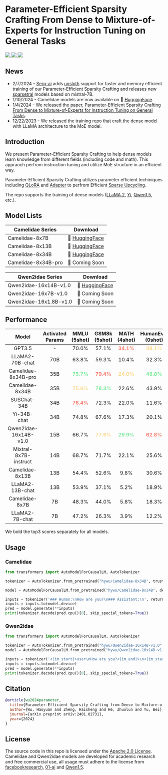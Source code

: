 # Parameter-Efficient Sparsity Crafting From Dense to Mixture-of-Experts for Instruction Tuning on General Tasks

<a href="https://github.com/wuhy68/Parameter-Efficient-MoE/blob/master/LICENSE">
  <img src="https://img.shields.io/badge/Code_License-Apache_2.0-lightblue">
</a>
<a href="https://huggingface.co/hywu">
  <img src="https://img.shields.io/badge/🤗-Huggingface%20Repo-green.svg">
</a>

<img src="./img/Figure1.png">

## News
- 2/7/2024 - [Serp-ai](https://github.com/serp-ai/Parameter-Efficient-MoE) adds [unsloth](https://github.com/serp-ai/unsloth) support for faster and memory efficient training of our Parameter-Efficient Sparsity Crafting and releases new [sparsetral](https://huggingface.co/serpdotai/sparsetral-16x7B-v2) models based on mistral-7B.
- 1/10/2024 - Camelidae models are now available on 🤗 [HuggingFace](https://huggingface.co/hywu).
- 1/4/2024 - We released the paper, [Parameter-Efficient Sparsity Crafting From Dense to Mixture-of-Experts for Instruction Tuning on General Tasks](https://arxiv.org/abs/2401.02731).
- 12/22/2023 - We released the training repo that craft the dense model with LLaMA architecture to the MoE model.

## Introduction
We present Parameter-Efficient Sparsity Crafting to help dense models learn knowledge from different fields (including code and math). This appraoch perfrom instruction tuning and utilize MoE structure in an efficient way.

Parameter-Efficient Sparsity Crafting utilizes parameter efficient techiniques including [QLoRA](https://arxiv.org/abs/2305.14314) and [Adapter](https://arxiv.org/abs/1902.00751) to perfrom Efficient [Sparse Upcycling](https://arxiv.org/abs/2212.05055).

The repo supports the training of dense models ([LLaMA 2](https://arxiv.org/abs/2307.09288), [Yi](https://huggingface.co/01-ai), [Qwen1.5](https://github.com/QwenLM/Qwen1.5), etc.).

## Model Lists
| Camelidae Series | Download  
|---|---
Camelidae-8x7B   | 🤗 [HuggingFace](https://huggingface.co/hywu/Camelidae-8x7B)
Camelidae-8x13B  | 🤗 [HuggingFace](https://huggingface.co/hywu/Camelidae-8x13B)
Camelidae-8x34B  | 🤗 [HuggingFace](https://huggingface.co/hywu/Camelidae-8x34B) 
Camelidae-8x34B-pro  | 🤗 Coming Soon

| Qwen2idae Series | Download  
|---|---
Qwen2idae-16x14B-v1.0   | 🤗 [HuggingFace](https://huggingface.co/hywu/Qwen2idae-16x14B-v1.0)
Qwen2idae-16x7B-v1.0   | 🤗 Coming Soon
Qwen2idae-16x1.8B-v1.0   | 🤗 Coming Soon


## Performance
| Model | Activated Params | MMLU (5shot) | GSM8k (5shot) | MATH (4shot) | HumanEval (0shot) | MBPP (4shot) | HellaSwag (10shot) |
|:-----:|:----------------:|:------------:|:-------------:|:------------:|:-----------------:|:------------:|:------------------:|
| GPT3.5 | - | 70.0% | 57.1% | <font color=#F67F70>**34.1%**</font> | <font color=#FBD98D>**48.1%**</font> | - | <font color=#7FEA9E>**85.5%**</font> |
| LLaMA2-70B-chat | 70B | 63.8% | 59.3% | 10.4% | 32.3% | 35.6% | 84.8% |
| Camelidae-8x34B-pro | 35B | <font color=#7FEA9E>**75.7%**</font> | <font color=#F67F70>**79.4%**</font> | <font color=#FBD98D>**24.0%**</font> | <font color=#7FEA9E>**48.8%**</font> | <font color=#7FEA9E>**43.2%**</font> | 85.2% |
| Camelidae-8x34B | 35B | <font color=#FBD98D>**75.6%**</font> | <font color=#7FEA9E>**78.3%**</font> | 22.6% | 43.9% | <font color=#FBD98D>**41.4%**</font> | <font color=#FBD98D>**85.3%**</font> |
| SUSChat-34B | 34B | <font color=#F67F70>**76.4%**</font> | 72.3% | 22.0% | 11.6% | 40.2% | 83.9% |
| Yi-34B-chat | 34B | 74.8% | 67.6% | 17.3% | 20.1% | 41.0% | 83.9% |
| Qwen2idae-16x14B-v1.0 | 15B | 66.7% | <font color=#FBD98D>**77.8%**</font> | <font color=#7FEA9E>**29.9%**</font> | <font color=#F67F70>**62.8%**</font> | <font color=#F67F70>**48.6%**</font> | 82.3% |
| Mixtral-8x7B-instruct | 14B | 68.7% | 71.7% | 22.1% | 25.6% | 40.6% | <font color=#F67F70>**86.5%**</font> |
| Camelidae-8x13B | 13B | 54.4% | 52.6% | 9.8% | 30.6% | 30.4% | 82.5% |
| LLaMA2-13B-chat | 13B | 53.9% | 37.1% | 5.2% | 18.9% | 27.2% | 81.9% |
| Camelidae-8x7B | 7B | 48.3% | 44.0% | 5.8% | 18.3% | 23.4% | 79.2% |
| LLaMA2-7B-chat | 7B | 47.2% | 26.3% | 3.9% | 12.2% | 17.6% | 78.6% |

We bold the top3 scores separately for all models.


## Usage

### Camelidae
```python
from transformers import AutoModelForCausalLM, AutoTokenizer

tokenizer = AutoTokenizer.from_pretrained("hywu/Camelidae-8x34B", trust_remote_code=True)

model = AutoModelForCausalLM.from_pretrained("hywu/Camelidae-8x34B", device_map="auto", trust_remote_code=True).eval()

inputs = tokenizer('### Human:\nHow are you?\n### Assistant:\n', return_tensors='pt')
inputs = inputs.to(model.device)
pred = model.generate(**inputs)
print(tokenizer.decode(pred.cpu()[0], skip_special_tokens=True))
```

### Qwen2idae
```python
from transformers import AutoModelForCausalLM, AutoTokenizer

tokenizer = AutoTokenizer.from_pretrained("hywu/Qwen2idae-16x14B-v1.0", trust_remote_code=True)
model = AutoModelForCausalLM.from_pretrained("hywu/Qwen2idae-16x14B-v1.0", device_map="auto", trust_remote_code=True).eval()

inputs = tokenizer('<|im_start|>user\nHow are you?<|im_end|>\n<|im_start|>assistant\n', return_tensors='pt')
inputs = inputs.to(model.device)
pred = model.generate(**inputs)
print(tokenizer.decode(pred.cpu()[0], skip_special_tokens=True))
```

## Citation
```bibtex
@article{wu2024parameter,
  title={Parameter-Efficient Sparsity Crafting from Dense to Mixture-of-Experts for Instruction Tuning on General Tasks},
  author={Wu, Haoyuan and Zheng, Haisheng and He, Zhuolun and Yu, Bei},
  journal={arXiv preprint arXiv:2401.02731},
  year={2024}
}
```

## License
The source code in this repo is licensed under the [Apache 2.0 License](https://github.com/wuhy68/Parameter-Efficient-MoE/blob/master/LICENSE). Camelidae and Qwen2idae models are developed for academic research and free commercial use, all usage must adhere to the license from [facebookresearch](https://github.com/facebookresearch/llama/blob/main/LICENSE), [01-ai](https://github.com/01-ai/Yi/blob/main/MODEL_LICENSE_AGREEMENT.txt) and [Qwen1.5](https://huggingface.co/Qwen/Qwen1.5-14B/blob/main/LICENSE).
